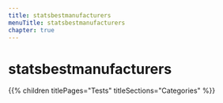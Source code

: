 ```yaml
---
title: statsbestmanufacturers
menuTitle: statsbestmanufacturers
chapter: true
---
```


# statsbestmanufacturers

{{% children titlePages="Tests" titleSections="Categories" %}}
